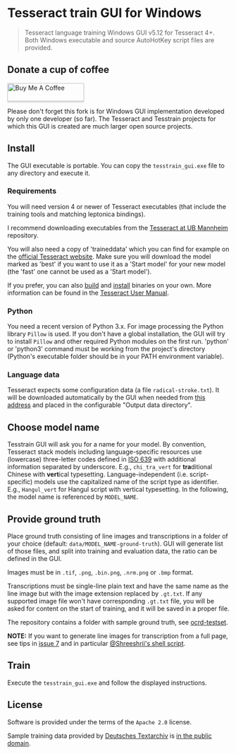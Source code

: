 # Tesseract train GUI for Windows

> Tesseract language training Windows GUI v5.12 for Tesseract 4+. Both Windows executable and source AutoHotKey script files are provided.

## Donate a cup of coffee

<a href="https://www.buymeacoffee.com/buliasz" target="_blank"><img src="https://www.buymeacoffee.com/assets/img/custom_images/orange_img.png" alt="Buy Me A Coffee" style="height: 41px !important;width: 174px !important;box-shadow: 0px 3px 2px 0px rgba(190, 190, 190, 0.5) !important;-webkit-box-shadow: 0px 3px 2px 0px rgba(190, 190, 190, 0.5) !important;" ></a>

Please don't forget this fork is for Windows GUI implementation developed by only one developer (so far). The Tesseract and Tesstrain projects for which this GUI  is created are much larger open source projects.

## Install

The GUI executable is portable. You can copy the `tesstrain_gui.exe` file to any directory and execute it.

### Requirements

You will need version 4 or newer of Tesseract executables (that include the
training tools and matching leptonica bindings).

I recommend downloading executables from the [Tesseract at UB Mannheim](https://github.com/UB-Mannheim/tesseract/wiki) repository. 

You will also need a copy of 'traineddata' which you can find for example on the [official Tesseract
website](https://tesseract-ocr.github.io/tessdoc/#traineddata-files). Make sure you will download the
model marked as 'best' if you want to use it as a 'Start model' for your new model (the 'fast' one cannot be
used as a 'Start model').

If you prefer, you can also [build](https://tesseract-ocr.github.io/tessdoc/Compiling.html#windows) and 
[install](https://tesseract-ocr.github.io/tessdoc/Compiling-%E2%80%93-GitInstallation)
binaries on your own. More information can be found in the [Tesseract User
Manual](https://tesseract-ocr.github.io/tessdoc/).

### Python

You need a recent version of Python 3.x. For image processing the Python library `Pillow` is used.
If you don't have a global installation, the GUI will try to install `Pillow` and other required Python modules on
the first run.
'python' or 'python3' command must be working from the project's directory (Python's executable folder should be
in your PATH environment variable).

### Language data

Tesseract expects some configuration data (a file `radical-stroke.txt`). It will be downloaded automatically by the GUI when needed from [this address](https://github.com/tesseract-ocr/langdata_lstm/raw/main/radical-stroke.txt) and placed in the configurable "Output data directory".


## Choose model name

Tesstrain GUI will ask you for a name for your model. By convention, Tesseract stack models including
language-specific resources use (lowercase) three-letter codes defined in
[ISO 639](https://en.wikipedia.org/wiki/List_of_ISO_639-1_codes) with additional
information separated by underscore. E.g., `chi_tra_vert` for **tra**ditional
Chinese with **vert**ical typesetting. Language-independent (i.e. script-specific)
models use the capitalized name of the script type as identifier. E.g.,
`Hangul_vert` for Hangul script with vertical typesetting. In the following,
the model name is referenced by `MODEL_NAME`.

## Provide ground truth

Place ground truth consisting of line images and transcriptions in a folder of your choice (default: 
`data/MODEL_NAME-ground-truth`). GUI will generate list of those files, and split into training and evaluation data, the ratio can be defined in the GUI.

Images must be in `.tif`, `.png`, `.bin.png`, `.nrm.png` or `.bmp` format.

Transcriptions must be single-line plain text and have the same name as the
line image but with the image extension replaced by `.gt.txt`. If any supported
image file won't have corresponding `.gt.txt` file, you will be asked for content on the
start of training, and it will be saved in a proper file.

The repository contains a folder with sample ground truth, see
[ocrd-testset](./ocrd-testset).

**NOTE:** If you want to generate line images for transcription from a full
page, see tips in [issue 7](https://github.com/OCR-D/ocrd-train/issues/7) and
in particular [@Shreeshrii's shell
script](https://github.com/OCR-D/ocrd-train/issues/7#issuecomment-419714852).

## Train

Execute the `tesstrain_gui.exe` and follow the displayed instructions.

## License

Software is provided under the terms of the `Apache 2.0` license.

Sample training data provided by [Deutsches Textarchiv](https://deutschestextarchiv.de) is [in the public
domain](http://creativecommons.org/publicdomain/mark/1.0/).
